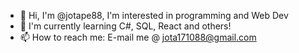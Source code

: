 - 👋 Hi, I'm @jotape88, I'm interested in programming and Web Dev
- 🌱 I'm currently learning C#, SQL, React and others!
- 📫 How to reach me: E-mail me @ jota171088@gmail.com

<!---
jotape88/jotape88 is a ✨ special ✨ repository because its `README.md` (this file) appears on your GitHub profile.
You can click the Preview link to take a look at your changes.
--->
